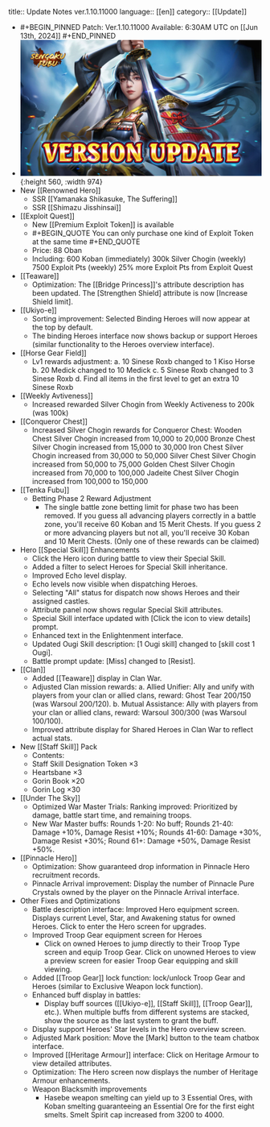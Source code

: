 title:: Update Notes ver.1.10.11000
language:: [[en]]
category:: [[Update]]

- #+BEGIN_PINNED
  Patch: Ver.1.10.11000
  Available: 6:30AM UTC on [[Jun 13th, 2024]] 
  #+END_PINNED
- ![upd.jpg](../assets/upd_1718256211281_0.jpg){:height 560, :width 974}
- New [[Renowned Hero]]
	- SSR [[Yamanaka Shikasuke, The Suffering]]
	- SSR [[Shimazu Jisshinsai]]
- [[Exploit Quest]]
	- New [[Premium Exploit Token]] is available
	- #+BEGIN_QUOTE
	  You can only purchase one kind of Exploit Token at the same time
	  #+END_QUOTE
	- Price: 88 Oban
	- Including:
	  600 Koban (immediately)
	  300k Silver Chogin (weekly)
	  7500 Exploit Pts (weekly)
	  25% more Exploit Pts from Exploit Quest
- [[Teaware]]
	- Optimization: The [[Bridge Princess]]'s attribute description has been updated. The [Strengthen Shield] attribute is now [Increase Shield limit].
- [[Ukiyo-e]]
	- Sorting improvement: Selected Binding Heroes will now appear at the top by default.
	- The binding Heroes interface now shows backup or support Heroes (similar functionality to the Heroes overview interface).
- [[Horse Gear Field]]
	- Lv1 rewards adjustment:
	  a. 10 Sinese Roxb changed to 1 Kiso Horse
	  b. 20 Medick changed to 10 Medick
	  c. 5 Sinese Roxb changed to 3 Sinese Roxb
	  d. Find all items in the first level to get an extra 10 Sinese Roxb
- [[Weekly Avtiveness]]
	- Increased rewarded Silver Chogin from Weekly Activeness to 200k (was 100k)
- [[Conqueror Chest]]
	- Increased Silver Chogin rewards for Conqueror Chest:
	  Wooden Chest Silver Chogin increased from 10,000 to 20,000
	  Bronze Chest Silver Chogin increased from 15,000 to 30,000
	  Iron Chest Silver Chogin increased from 30,000 to 50,000
	  Silver Chest Silver Chogin increased from 50,000 to 75,000
	  Golden Chest Silver Chogin increased from 70,000 to 100,000
	  Jadeite Chest Silver Chogin increased from 100,000 to 150,000
- [[Tenka Fubu]]
	- Betting Phase 2 Reward Adjustment
		- The single battle zone betting limit for phase two has been removed. If you guess all advancing players correctly in a battle zone, you'll receive 60 Koban and 15 Merit Chests. If you guess 2 or more advancing players but not all, you'll receive 30 Koban and 10 Merit Chests. (Only one of these rewards can be claimed)
- Hero [[Special Skill]] Enhancements
	- Click the Hero icon during battle to view their Special Skill.
	- Added a filter to select Heroes for Special Skill inheritance.
	- Improved Echo level display.
	- Echo levels now visible when dispatching Heroes.
	- Selecting "All" status for dispatch now shows Heroes and their assigned castles.
	- Attribute panel now shows regular Special Skill attributes.
	- Special Skill interface updated with [Click the icon to view details] prompt.
	- Enhanced text in the Enlightenment interface.
	- Updated Ougi Skill description: [1 Ougi skill] changed to [skill cost 1 Ougi].
	- Battle prompt update: [Miss] changed to [Resist].
- [[Clan]]
	- Added [[Teaware]] display in Clan War.
	- Adjusted Clan mission rewards:
	  a. Allied Unifier: Ally and unify with players from your clan or allied clans, reward: Ghost Tear 200/150 (was Warsoul 200/120).
	  b. Mutual Assistance: Ally with players from your clan or allied clans, reward: Warsoul 300/300 (was Warsoul 100/100).
	- Improved attribute display for Shared Heroes in Clan War to reflect actual stats.
- New [[Staff Skill]] Pack
	- Contents:
	- Staff Skill Designation Token ×3
	- Heartsbane ×3
	- Gorin Book ×20
	- Gorin Log ×30
- [[Under The Sky]]
	- Optimized War Master Trials:
	  Ranking improved: Prioritized by damage, battle start time, and remaining troops.
	- New War Master buffs:
	  Rounds 1-20: No buff;
	  Rounds 21-40: Damage +10%, Damage Resist +10%;
	  Rounds 41-60: Damage +30%, Damage Resist +30%;
	  Round 61+: Damage +50%, Damage Resist +50%.
- [[Pinnacle Hero]]
	- Optimization: Show guaranteed drop information in Pinnacle Hero recruitment records.
	- Pinnacle Arrival improvement: Display the number of Pinnacle Pure Crystals owned by the player on the Pinnacle Arrival interface.
- Other Fixes and Optimizations
	- Battle description interface: Improved Hero equipment screen.
	  Displays current Level, Star, and Awakening status for owned Heroes. Click to enter the Hero screen for upgrades.
	- Improved Troop Gear equipment screen for Heroes
		- Click on owned Heroes to jump directly to their Troop Type screen and equip Troop Gear.
		  Click on unowned Heroes to view a preview screen for easier Troop Gear equipping and skill viewing.
	- Added [[Troop Gear]] lock function: lock/unlock Troop Gear and Heroes (similar to Exclusive Weapon lock function).
	- Enhanced buff display in battles:
		- Display buff sources ([[Ukiyo-e]], [[Staff Skill]], [[Troop Gear]], etc.).
		  When multiple buffs from different systems are stacked, show the source as the last system to grant the buff.
	- Display support Heroes' Star levels in the Hero overview screen.
	- Adjusted Mark position: Move the [Mark] button to the team chatbox interface.
	- Improved [[Heritage Armour]] interface: Click on Heritage Armour to view detailed attributes.
	- Optimization: The Hero screen now displays the number of Heritage Armour enhancements.
	- Weapon Blacksmith improvements
		- Hasebe weapon smelting can yield up to 3 Essential Ores, with Koban smelting guaranteeing an Essential Ore for the first eight smelts.
		  Smelt Spirit cap increased from 3200 to 4000.